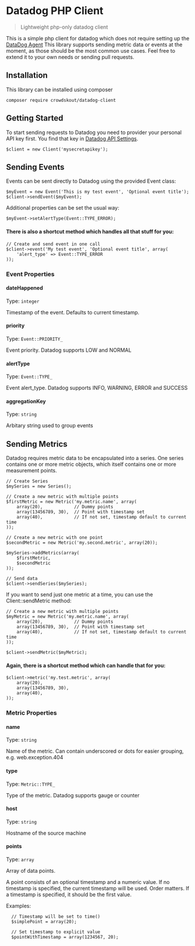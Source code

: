 # Datadog PHP Client
> Lightweight php-only datadog client

This is a simple php client for datadog which does not require setting up the [DataDog Agent](https://app.datadoghq.com/account/settings#agent)
This library supports sending metric data or events at the moment, as those should be the most common use cases.
Feel free to extend it to your own needs or sending pull requests.

## Installation

This library can be installed using composer

```
composer require crowdskout/datadog-client
```


## Getting Started

To start sending requests to Datadog you need to provider your personal API key first. You find that key in [Datadog API Settings](https://app.datadoghq.com/account/settings#api).

```
$client = new Client('mysecretapikey');
```

## Sending Events


Events can be sent directly to Datadog using the provided Event class:

```
$myEvent = new Event('This is my test event', 'Optional event title');
$client->sendEvent($myEvent);
```


Additional properties can be set the usual way:

```
$myEvent->setAlertType(Event::TYPE_ERROR);
```


#### There is also a shortcut method which handles all that stuff for you:

```
// Create and send event in one call
$client->event('My test event', 'Optional event title', array(
    'alert_type' => Event::TYPE_ERROR
));
```

### Event Properties


#### dateHappened

Type: `integer`

Timestamp of the event. Defaults to current timestamp.

#### priority

Type: `Event::PRIORITY_`

Event priority. Datadog supports LOW and NORMAL

#### alertType

Type: `Event::TYPE_`

Event alert_type. Datadog supports INFO, WARNING, ERROR and SUCCESS

#### aggregationKey

Type: `string`

Arbitary string used to group events

## Sending Metrics

Datadog requires metric data to be encapsulated into a series. One series contains one or more metric objects, which itself contains one or more measurement points.


```
// Create Series
$mySeries = new Series();

// Create a new metric with multiple points
$firstMetric = new Metric('my.metric.name', array(
    array(20),            // Dummy points
    array(13456789, 30),  // Point with timestamp set
    array(40),            // If not set, timestamp default to current time
));

// Create a new metric with one point
$secondMetric = new Metric('my.second.metric', array(20));

$mySeries->addMetrics(array(
    $firstMetric,
    $secondMetric
));

// Send data
$client->sendSeries($mySeries);
```

If you want to send just one metric at a time, you can use the Client::sendMetric method:

```
// Create a new metric with multiple points
$myMetric = new Metric('my.metric.name', array(
    array(20),            // Dummy points
    array(13456789, 30),  // Point with timestamp set
    array(40),            // If not set, timestamp default to current time
));

$client->sendMetric($myMetric);
```

#### Again, there is a shortcut method which can handle that for you:

```
$client->metric('my.test.metric', array(
    array(20),
    array(13456789, 30),
    array(40),
));
```


### Metric Properties


#### name

Type: `string`

Name of the metric. Can contain underscored or dots for easier grouping, e.g. web.exception.404

#### type

Type: `Metric::TYPE_`

Type of the metric. Datadog supports gauge or counter

#### host

Type: `string`

Hostname of the source machine

#### points

Type: `array`

Array of data points.

A point consists of an optional timestamp and a numeric value. If
no timestamp is specified, the current timestamp will be used. Order
matters. If a timestamp is specified, it should be the first value.

Examples:
```
  // Timestamp will be set to time()
  $simplePoint = array(20);
  
  // Set timestamp to explicit value
  $pointWithTimestamp = array(1234567, 20);
```





